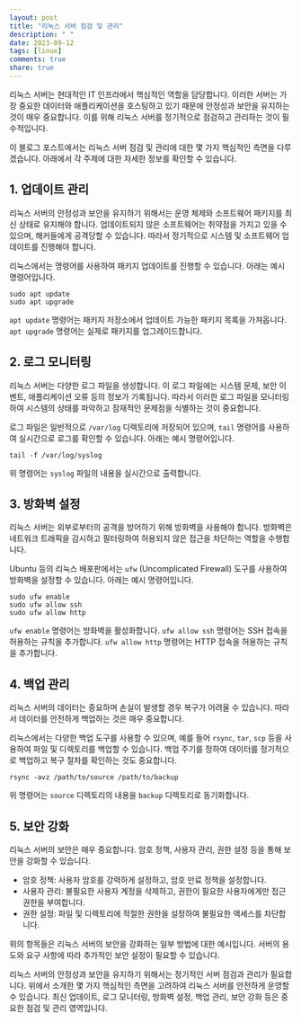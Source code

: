```yaml
---
layout: post
title: "리눅스 서버 점검 및 관리"
description: " "
date: 2023-09-12
tags: [linux]
comments: true
share: true
---
```


리눅스 서버는 현대적인 IT 인프라에서 핵심적인 역할을 담당합니다. 이러한 서버는 가장 중요한 데이터와 애플리케이션을 호스팅하고 있기 때문에 안정성과 보안을 유지하는 것이 매우 중요합니다. 이를 위해 리눅스 서버를 정기적으로 점검하고 관리하는 것이 필수적입니다. 

이 블로그 포스트에서는 리눅스 서버 점검 및 관리에 대한 몇 가지 핵심적인 측면을 다루겠습니다. 아래에서 각 주제에 대한 자세한 정보를 확인할 수 있습니다.

## 1. 업데이트 관리

리눅스 서버의 안정성과 보안을 유지하기 위해서는 운영 체제와 소프트웨어 패키지를 최신 상태로 유지해야 합니다. 업데이트되지 않은 소프트웨어는 취약점을 가지고 있을 수 있으며, 해커들에게 공격당할 수 있습니다. 따라서 정기적으로 시스템 및 소프트웨어 업데이트를 진행해야 합니다.

리눅스에서는 명령어를 사용하여 패키지 업데이트를 진행할 수 있습니다. 아래는 예시 명령어입니다.

```
sudo apt update
sudo apt upgrade
```

`apt update` 명령어는 패키지 저장소에서 업데이트 가능한 패키지 목록을 가져옵니다. `apt upgrade` 명령어는 실제로 패키지를 업그레이드합니다.

## 2. 로그 모니터링

리눅스 서버는 다양한 로그 파일을 생성합니다. 이 로그 파일에는 시스템 문제, 보안 이벤트, 애플리케이션 오류 등의 정보가 기록됩니다. 따라서 이러한 로그 파일을 모니터링하여 시스템의 상태를 파악하고 잠재적인 문제점을 식별하는 것이 중요합니다.

로그 파일은 일반적으로 `/var/log` 디렉토리에 저장되어 있으며, `tail` 명령어를 사용하여 실시간으로 로그를 확인할 수 있습니다. 아래는 예시 명령어입니다.

```
tail -f /var/log/syslog
```

위 명령어는 `syslog` 파일의 내용을 실시간으로 출력합니다.

## 3. 방화벽 설정

리눅스 서버는 외부로부터의 공격을 방어하기 위해 방화벽을 사용해야 합니다. 방화벽은 네트워크 트래픽을 감시하고 필터링하여 허용되지 않은 접근을 차단하는 역할을 수행합니다.

Ubuntu 등의 리눅스 배포판에서는 `ufw` (Uncomplicated Firewall) 도구를 사용하여 방화벽을 설정할 수 있습니다. 아래는 예시 명령어입니다.

```
sudo ufw enable
sudo ufw allow ssh
sudo ufw allow http
```

`ufw enable` 명령어는 방화벽을 활성화합니다. `ufw allow ssh` 명령어는 SSH 접속을 허용하는 규칙을 추가합니다. `ufw allow http` 명령어는 HTTP 접속을 허용하는 규칙을 추가합니다.

## 4. 백업 관리

리눅스 서버의 데이터는 중요하며 손실이 발생할 경우 복구가 어려울 수 있습니다. 따라서 데이터를 안전하게 백업하는 것은 매우 중요합니다. 

리눅스에서는 다양한 백업 도구를 사용할 수 있으며, 예를 들어 `rsync`, `tar`, `scp` 등을 사용하여 파일 및 디렉토리를 백업할 수 있습니다. 백업 주기를 정하여 데이터를 정기적으로 백업하고 복구 절차를 확인하는 것도 중요합니다.

```
rsync -avz /path/to/source /path/to/backup
```

위 명령어는 `source` 디렉토리의 내용을 `backup` 디렉토리로 동기화합니다.

## 5. 보안 강화

리눅스 서버의 보안은 매우 중요합니다. 암호 정책, 사용자 관리, 권한 설정 등을 통해 보안을 강화할 수 있습니다.

- 암호 정책: 사용자 암호를 강력하게 설정하고, 암호 만료 정책을 설정합니다.
- 사용자 관리: 불필요한 사용자 계정을 삭제하고, 권한이 필요한 사용자에게만 접근 권한을 부여합니다.
- 권한 설정: 파일 및 디렉토리에 적절한 권한을 설정하여 불필요한 액세스를 차단합니다.

위의 항목들은 리눅스 서버의 보안을 강화하는 일부 방법에 대한 예시입니다. 서버의 용도와 요구 사항에 따라 추가적인 보안 설정이 필요할 수 있습니다.

리눅스 서버의 안정성과 보안을 유지하기 위해서는 정기적인 서버 점검과 관리가 필요합니다. 위에서 소개한 몇 가지 핵심적인 측면을 고려하여 리눅스 서버를 안전하게 운영할 수 있습니다. 최신 업데이트, 로그 모니터링, 방화벽 설정, 백업 관리, 보안 강화 등은 중요한 점검 및 관리 영역입니다.